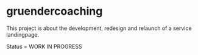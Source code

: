 # gruendercoaching

This project is about the development, redesign and relaunch of a service landingpage. 

Status = WORK IN PROGRESS
